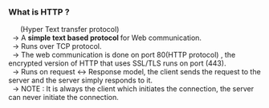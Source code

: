 <h3>What is HTTP ? </h3>
&nbsp; &nbsp; &nbsp; (Hyper Text transfer protocol)
</br>
&nbsp; -> A <b>simple text based protocol </b>for Web communication.  
</br>
&nbsp; -> Runs over TCP protocol.
</br>
&nbsp; -> The web communication is done on port 80(HTTP protocol) , the encrypted version of HTTP that uses SSL/TLS runs on port (443).
</br>
&nbsp; -> Runs on request <-> Response model, the client sends the request to the server and the server simply responds to it.
</br>
&nbsp; -> NOTE : It is always the client which initiates the connection, the server can never initiate the connection.
</br>
